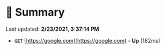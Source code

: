 # 📖 Summary
Last updated: **2/23/2021, 3:37:14 PM**

- `GET` [https://google.com](https://google.com) - **Up** (182ms)
